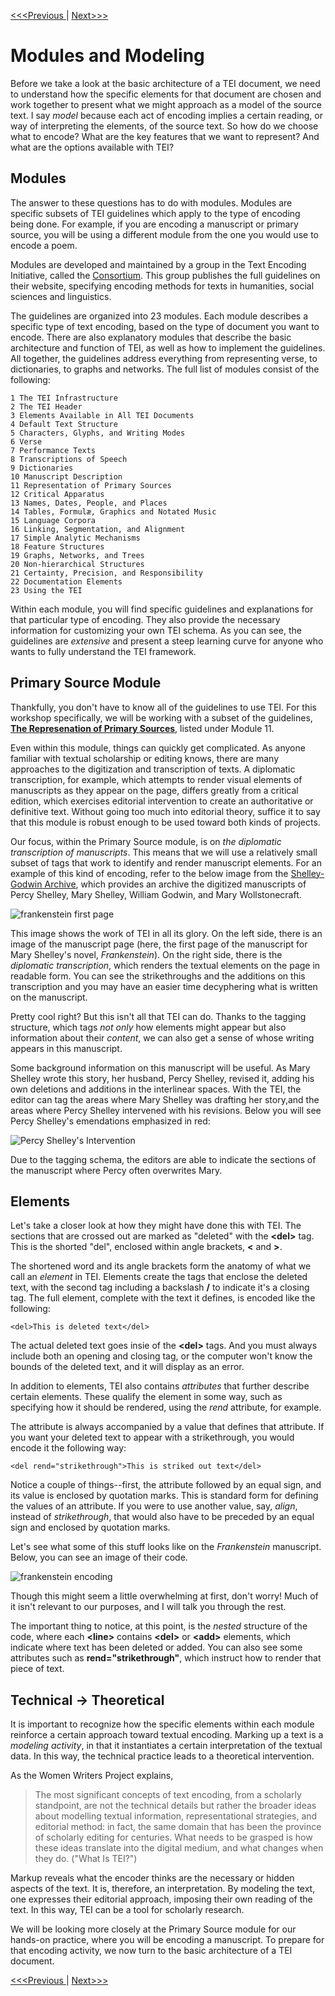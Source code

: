 [<<<Previous  ](what_is_xml.md) | [Next>>>](basic_architecture.md)

# Modules and Modeling

Before we take a look at the basic architecture of a TEI document, we need to understand how the specific elements for that document are chosen and work together to present what we might approach as a model of the source text. I say *model* because each act of encoding implies a certain reading, or way of interpreting the elements, of the source text. So how do we choose what to encode? What are the key features that we want to represent? And what are the options available with TEI?

## Modules

The answer to these questions has to do with modules. Modules are specific subsets of TEI guidelines which apply to the type of encoding being done. For example, if you are encoding a manuscript or primary source, you will be using a different module from the one you would use to encode a poem. 

Modules are developed and maintained by a group in the Text Encoding Initiative, called the [Consortium](https://tei-c.org/). This group publishes the full guidelines on their website, specifying encoding methods for texts in humanities, social sciences and linguistics. 

The guidelines are organized into 23 modules. Each module describes a specific type of text encoding, based on the type of document you want to encode. There are also explanatory modules that describe the basic architecture and function of TEI, as well as how to implement the guidelines. All together, the guidelines address everything from representing verse, to dictionaries, to graphs and networks. The full list of modules consist of the following: 

    1 The TEI Infrastructure
    2 The TEI Header
    3 Elements Available in All TEI Documents
    4 Default Text Structure
    5 Characters, Glyphs, and Writing Modes
    6 Verse
    7 Performance Texts
    8 Transcriptions of Speech
    9 Dictionaries
    10 Manuscript Description
    11 Representation of Primary Sources
    12 Critical Apparatus
    13 Names, Dates, People, and Places
    14 Tables, Formulæ, Graphics and Notated Music
    15 Language Corpora
    16 Linking, Segmentation, and Alignment
    17 Simple Analytic Mechanisms
    18 Feature Structures
    19 Graphs, Networks, and Trees
    20 Non-hierarchical Structures
    21 Certainty, Precision, and Responsibility
    22 Documentation Elements
    23 Using the TEI

Within each module, you will find specific guidelines and explanations for that particular type of encoding. They also provide the necessary information for customizing your own TEI schema. As you can see, the guidelines are *extensive* and present a steep learning curve for anyone who wants to fully understand the TEI framework. 

## Primary Source Module

Thankfully, you don't have to know all of the guidelines to use TEI. For this workshop specifically, we will be working with a subset of the guidelines, **[The Represenation of Primary Sources](https://www.tei-c.org/release/doc/tei-p5-doc/en/html/PH.html)**, listed under Module 11. 

Even within this module, things can quickly get complicated. As anyone familiar with textual scholarship or editing knows, there are many approaches to the digitization and transcription of texts. A diplomatic transcription, for example, which attempts to render visual elements of manuscripts as they appear on the page, differs greatly from a critical edition, which exercises editorial intervention to create an authoritative or definitive text. Without going too much into editorial theory, suffice it to say that this module is robust enough to be used toward both kinds of projects. 

Our focus, within the Primary Source module, is on *the diplomatic transcription of manuscripts*. This means that we will use a relatively small subset of tags that work to identify and render manuscript elements. For an example of this kind of encoding, refer to the below image from the [Shelley-Godwin Archive](http://shelleygodwinarchive.org/), which provides an archive the digitized manuscripts of Percy Shelley, Mary Shelley, William Godwin, and Mary Wollstonecraft. 

![frankenstein first page](slide_images/frank_transcription.png)

This image shows the work of TEI in all its glory. On the left side, there is an image of the manuscript page (here, the first page of the manuscript for Mary Shelley's novel, *Frankenstein*). On the right side, there is the *diplomatic transcription*, which renders the textual elements on the page in readable form. You can see the strikethroughs and the additions on this transcription and you may have an easier time decyphering what is written on the manuscript. 

Pretty cool right? But this isn't all that TEI can do. Thanks to the tagging structure, which tags *not only* how elements might appear but also information about their *content*, we can also get a sense of whose writing appears in this manuscript. 

Some background information on this manuscript will be useful. As Mary Shelley wrote this story, her husband, Percy Shelley, revised it, adding his own deletions and additions in the interlinear spaces. With the TEI, the editor can tag the areas where Mary Shelley was drafting her story,and the areas where Percy Shelley intervened with his revisions. Below you will see Percy Shelley's emendations emphasized in red: 

![Percy Shelley's Intervention](slide_images/frank_transcription_PBS.png)

Due to the tagging schema, the editors are able to indicate the sections of the manuscript where Percy often overwrites Mary. 

## Elements

Let's take a closer look at how they might have done this with TEI. The sections that are crossed out are marked as "deleted" with the **&lt;del>** tag. This is the shorted "del", enclosed within angle brackets, **&lt;** and **>**. 

The shortened word and its angle brackets form the anatomy of what we call an *element* in TEI. Elements create the tags that enclose the deleted text, with the second tag including a backslash **/** to indicate it's a closing tag. The full element, complete with the text it defines, is encoded like the following:

    <del>This is deleted text</del>

The actual deleted text goes insie of the **&lt;del>** tags. And you must always include both an opening and closing tag, or the computer won't know the bounds of the deleted text, and it will display as an error. 

In addition to elements, TEI also contains *attributes* that further describe certain elements. These qualify the element in some way, such as specifying how it should be rendered, using the *rend* attribute, for example. 

The attribute is always accompanied by a value that defines that attribute. If you want your deleted text to appear with a strikethrough, you would encode it the following way:

    <del rend="strikethrough">This is striked out text</del>

Notice a couple of things--first, the attribute followed by an equal sign, and its value is enclosed by quotation marks. This is standard form for defining the values of an attribute. If you were to use another value, say, *align*, instead of *strikethrough*, that would also have to be preceded by an equal sign and enclosed by quotation marks. 

Let's see what some of this stuff looks like on the *Frankenstein* manuscript. Below, you can see an image of their code. 

![frankenstein encoding](slide_images/Frank_TEI_CloseUp.png)

Though this might seem a little overwhelming at first, don't worry! Much of it isn't relevant to our purposes, and I will talk you through the rest. 

The important thing to notice, at this point, is the *nested* structure of the code, where each **&lt;line>** contains **&lt;del>** or **&lt;add>** elements, which indicate where text has been deleted or added. You can also see some attributes such as **rend="strikethrough"**, which instruct how to render that piece of text. 

## Technical → Theoretical

It is important to recognize how the specific elements within each module reinforce a certain approach toward textual encoding. Marking up a text is a *modeling activity*, in that it instantiates a certain interpretation of the textual data. In this way, the technical practice leads to a theoretical intervention. 

As the Women Writers Project explains, 

> The most significant concepts of text encoding, from a scholarly standpoint, are not the technical details but rather the broader ideas about modelling textual information, representational strategies, and editorial method: in fact, the same domain that has been the province of scholarly editing for centuries. What needs to be grasped is how these ideas translate into the digital medium, and what changes when they do. ("What Is TEI?")

Markup reveals what the encoder thinks are the necessary or hidden aspects of the text. It is, therefore, an interpretation. By modeling the text, one expresses their editorial approach, imposing their own reading of the text. In this way, TEI can be a tool for scholarly research.

We will be looking more closely at the Primary Source module for our hands-on practice, where you will be encoding a manuscript. To prepare for that encoding activity, we now turn to the basic architecture of a TEI document. 

[<<<Previous  ](what_is_xml.md) | [Next>>>](basic_architecture.md)